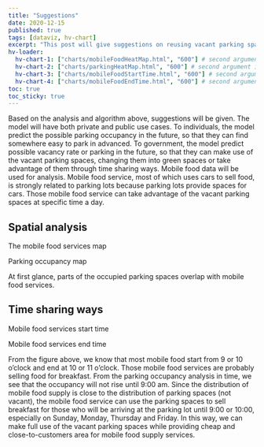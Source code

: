 ```yaml
---
title: "Suggestions"
date: 2020-12-15
published: true
tags: [dataviz, hv-chart]
excerpt: "This post will give suggestions on reusing vacant parking spaces"
hv-loader:
  hv-chart-1: ["charts/mobileFoodHeatMap.html", "600"] # second argument is the height
  hv-chart-2: ["charts/parkingHeatMap.html", "600"] # second argument is the height
  hv-chart-3: ["charts/mobileFoodStartTime.html", "600"] # second argument is the height
  hv-chart-4: ["charts/mobileFoodEndTime.html", "600"] # second argument is the height
toc: true
toc_sticky: true
---
```


Based on the analysis and algorithm above, suggestions will be given. The model will have both private and public use cases. To individuals, the model predict the possible parking occupancy in the future, so that they can find somewhere easy to park in advanced. To government, the model predict possible vacancy rate or parking in the future, so that they can make use of the vacant parking spaces, changing them into green spaces or take advantage of them through time sharing ways. Mobile food data will be used for analysis. Mobile food service, most of which uses cars to sell food, is strongly related to parking lots because parking lots provide spaces for cars. Those mobile food service can take advantage of the vacant parking spaces at specific time a day.

## Spatial analysis

The mobile food services map

<div id="hv-chart-1"></div>

Parking occupancy map

<div id="hv-chart-2"></div>

At first glance, parts of the occupied parking spaces overlap with mobile food services.

## Time sharing ways

Mobile food services start time

<div id="hv-chart-3"></div>

Mobile food services end time

<div id="hv-chart-4"></div>

From the figure above, we know that most mobile food start from 9 or 10 o’clock and end at 10 or 11 o’clock. Those mobile food services are probably selling food for breakfast. From the parking occupancy analysis in time, we see that the occupancy will not rise until 9:00 am. Since the distribution of mobile food supply is close to the distribution of parking spaces (not vacant), the mobile food service can use the parking spaces to sell breakfast for those who will be arriving at the parking lot until 9:00 or 10:00, especially on Sunday, Monday, Thursday and Friday. In this way, we can make full use of the vacant parking spaces while providing cheap and close-to-customers area for mobile food supply services.